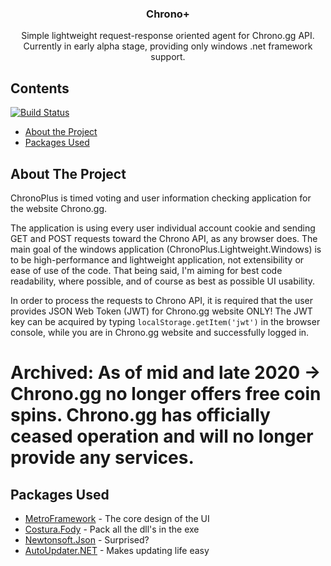 <p align="center">
  <h3 align="center">Chrono+</h3>
  <p align="center">
    Simple lightweight request-response oriented agent for Chrono.gg API.
	Currently in early alpha stage, providing only windows .net framework support.
    <br />
  </p>
</p>



<!-- TABLE OF CONTENTS -->
## Contents
[![Build Status](https://travis-ci.com/JuganD/ChronoPlus.svg?token=ytDmLhFdCaPPDKBEsY1o&branch=master)](https://travis-ci.com/JuganD/ChronoPlus)
* [About the Project](#about-the-project)
* [Packages Used](#packages-used)



<!-- ABOUT THE PROJECT -->
## About The Project

ChronoPlus is timed voting and user information checking application for the website Chrono.gg. 

The application is using every user individual account cookie and sending GET and POST requests toward the Chrono API, as any browser does.
The main goal of the windows application (ChronoPlus.Lightweight.Windows) is to be high-performance and lightweight application, not extensibility or ease of use of the code.
That being said, I'm aiming for best code readability, where possible, and of course as best as possible UI usability.

In order to process the requests to Chrono API, it is required that the user provides JSON Web Token (JWT) for Chrono.gg website ONLY!
The JWT key can be acquired by typing `localStorage.getItem('jwt')` in the browser console, while you are in Chrono.gg website and successfully logged in.

# Archived: As of mid and late 2020 -> Chrono.gg no longer offers free coin spins. Chrono.gg has officially ceased operation and will no longer provide any services.

<!-- PACKAGES USED -->
## Packages Used

* [MetroFramework](https://www.nuget.org/packages/MetroModernUI/) - The core design of the UI
* [Costura.Fody](https://github.com/Fody/Costura/) - Pack all the dll's in the exe
* [Newtonsoft.Json](https://www.newtonsoft.com/json/) - Surprised?
* [AutoUpdater.NET](https://github.com/ravibpatel/AutoUpdater.NET/) - Makes updating life easy
